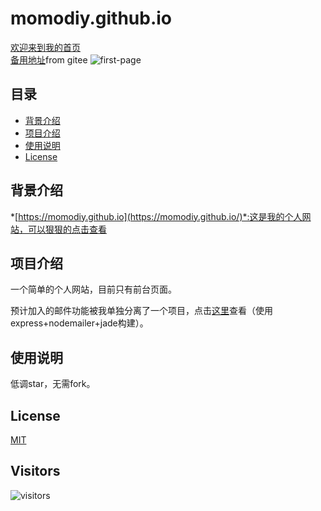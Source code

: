 # **momodiy.github.io**


[欢迎来到我的首页](https://momodiy.github.io)<br>
[备用地址](https://geeksteven.gitee.io/momodiy.github.io/)from gitee
![first-page](images/redeme1.jpg)

## 目录  
* [背景介绍](#背景介绍)
* [项目介绍](#项目介绍)
* [使用说明](#使用说明)
* [License](#License)

<a name="背景介绍"></a>  
## 背景介绍 

*[https://momodiy.github.io](https://momodiy.github.io/)*:这是我的个人网站，可以狠狠的点击查看

<a name="项目介绍"></a>
## 项目介绍 
一个简单的个人网站，目前只有前台页面。

预计加入的邮件功能被我单独分离了一个项目，点击[这里](https://github.com/momodiy/nodemailer-SMTP-server)查看（使用express+nodemailer+jade构建）。

<a name="使用说明"></a>  
## 使用说明

低调star，无需fork。

<a name="License"></a>  
## License
[MIT](#License)

## Visitors
 ![visitors](https://visitor-badge.glitch.me/badge?page_id=momodiy.github.io)
